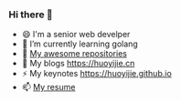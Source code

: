 ### Hi there 👋

<!--
**huoyijie/huoyijie** is a ✨ _special_ ✨ repository because its `README.md` (this file) appears on your GitHub profile.

Here are some ideas to get you started:

- 🔭 I’m currently working on ...
- 🌱 I’m currently learning ...
- 👯 I’m looking to collaborate on ...
- 🤔 I’m looking for help with ...
- 💬 Ask me about ...
- 📫 How to reach me: ...
- 😄 Pronouns: ...
- ⚡ Fun fact: ...
-->

- 😄 I'm a senior web develper
- 🌱 I’m currently learning golang
- 👯 [My awesome repositories](https://huoyijie.github.io/awesome)
- 🔭 My blogs https://huoyijie.cn
- ⚡  My keynotes https://huoyijie.github.io
- 📫 [My resume](https://huoyijie.github.io/resume)
